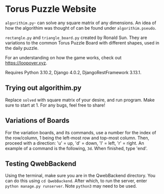 <h1>Torus Puzzle Website</h1>

```algorithim.py```- can solve any square matrix of any dimensions. An idea of how the algorithim was thought of can be found under ```algorithim.pseudo```.

```rectangle.py``` and ```triangle_board.py``` created by Ronald Sun. They are variations to the common Torus Puzzle Board with different shapes, used in the daily puzzle.

For an understanding on how the game works, check out https://loopover.xyz.

Requires Python 3.10.2, Django 4.0.2, DjangoRestFramework 3.13.1.

<h2>Trying out algorithim.py</h2>

Replace ```solved``` with square matrix of your desire, and run program. Make sure to start at 1.
For any bugs, feel free to share!

<h2>Variations of Boards</h2>

For the variation boards, and its commands, use a number for the index of the row/column, 1 being the left-most row and top-most column.
Then, proceed with a direction: 'u' = up, 'd' = down, 'l' = left, 'r' = right. An example of a command is the following, ```3d```.
When finished, type 'end'.

<h2>Testing QwebBackend</h2>

Using the terminal, make sure you are in the QwebBackend directory. You can do this using ```cd QwebBackend```. After which, to run the server,
enter ```python manage.py runserver```. Note ```python3``` may need to be used.